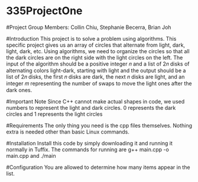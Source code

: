 # 335ProjectOne
#Project Group Members: Collin Chiu, Stephanie Becerra, Brian Joh

#Introduction
This project is to solve a problem using algorithms. This specific project gives us an array of circles that alternate from light, dark, light, dark, etc.
Using algorithms, we need to organize the circles so that all the dark circles are on the right side with the light circles on the left. The input of the
algorithm should be a positive integer 𝑛 and a list of 2𝑛 disks of alternating colors light-dark, starting with light and the output should be a list of 2𝑛 
disks, the first 𝑛 disks are dark, the next 𝑛 disks are light, and an integer 𝑚 representing the number of swaps to move the light ones after the dark ones.

#Important Note
Since C++ cannot make actual shapes in code, we used numbers to represent the light and dark circles. 0 represents the dark circles and 1 represents the light circles

#Requirements
The only thing you need is the cpp files themselves. Nothing extra is needed other than basic Linux commands.

#Installation
Install this code by simply downloading it and running it normally in Tuffix. The commands for running are g++ main.cpp -o main.cpp and ./main

#Configuration
You are allowed to determine how many items appear in the list.
